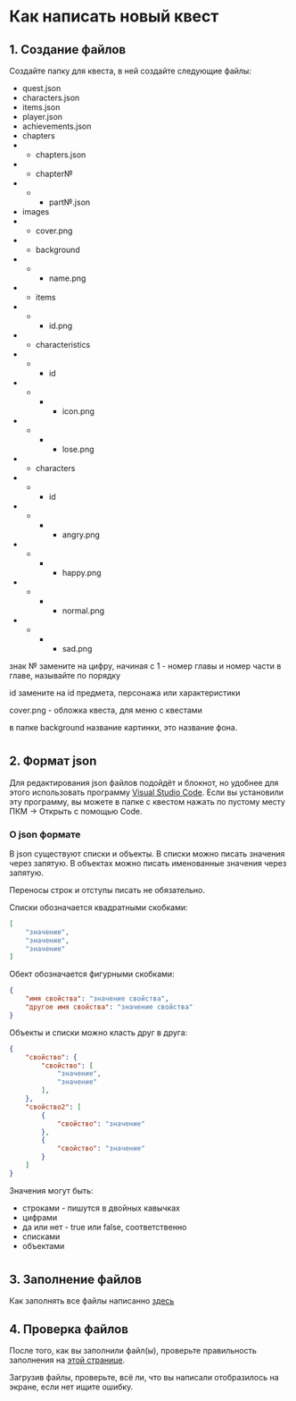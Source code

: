 # Как написать новый квест
## 1. Создание файлов
Создайте папку для квеста, в ней создайте следующие файлы:
- quest.json
- characters.json
- items.json
- player.json
- achievements.json
- chapters
- - chapters.json
- - chapter№
- - - part№.json
- images
- - cover.png
- - background
- - - name.png
- - items
- - - id.png
- - characteristics
- - - id
- - - - icon.png
- - - - lose.png
- - characters
- - - id
- - - - angry.png
- - - - happy.png
- - - - normal.png
- - - - sad.png

знак № замените на цифру, начиная с 1 - номер главы и номер части в главе, называйте по порядку

id замените на id предмета, персонажа или характеристики

cover.png - обложка квеста, для меню с квестами

в папке background название картинки, это название фона.

#

## 2. Формат json
Для редактирования json файлов подойдёт и блокнот, но удобнее для этого использовать программу [Visual Studio Code](https://code.visualstudio.com/). Если вы установили эту программу, вы можете в папке с квестом нажать по пустому месту ПКМ -> Открыть с помощью Code.

### О json формате
В json существуют списки и объекты. В списки можно писать значения через запятую. В объектах можно писать именованные значения через запятую.

Переносы строк и отступы писать не обязательно.

Списки обозначается квадратными скобками:
``` json
[
	"значение",
	"значение",
	"значение"
]
```

Обект обозначается фигурными скобками:
``` json
{
	"имя свойства": "значение свойства",
	"другое имя свойства": "значение свойства"
}
```

Объекты и списки можно класть друг в друга:
``` json
{
	"свойство": {
		"свойство": [
			"значение",
			"значение"
		],
	},
	"свойство2": [
		{
			"свойство": "значение"
		},
		{
			"свойство": "значение"
		}
	]
}
```
Значения могут быть:
- строками - пишутся в двойных кавычках
- цифрами
- да или нет - true или false, соответственно
- списками
- объектами

#

## 3. Заполнение файлов
Как заполнять все файлы написанно [здесь](https://github.com/MixelTe/TextStoryGame/blob/master/docs/questStructure.md)

## 4. Проверка файлов
После того, как вы заполнили файл(ы), проверьте правильность заполнения на [этой странице](https://mixelte.github.io/TextStoryGame/questChecker/).

Загрузив файлы, проверьте, всё ли, что вы написали отобразилось на экране, если нет ищите ошибку.
